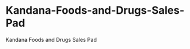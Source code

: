 Kandana-Foods-and-Drugs-Sales-Pad
=================================

Kandana Foods and Drugs Sales Pad
